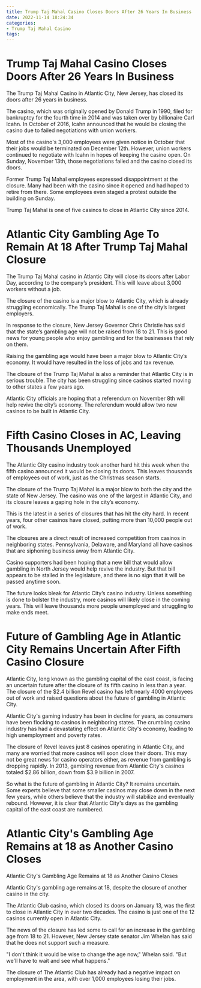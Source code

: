 ```yaml
---
title: Trump Taj Mahal Casino Closes Doors After 26 Years In Business
date: 2022-11-14 18:24:34
categories:
- Trump Taj Mahal Casino
tags:
---
```



#  Trump Taj Mahal Casino Closes Doors After 26 Years In Business

The Trump Taj Mahal Casino in Atlantic City, New Jersey, has closed its doors after 26 years in business.

The casino, which was originally opened by Donald Trump in 1990, filed for bankruptcy for the fourth time in 2014 and was taken over by billionaire Carl Icahn. In October of 2016, Icahn announced that he would be closing the casino due to failed negotiations with union workers.

Most of the casino's 3,000 employees were given notice in October that their jobs would be terminated on December 12th. However, union workers continued to negotiate with Icahn in hopes of keeping the casino open. On Sunday, November 13th, those negotiations failed and the casino closed its doors.

Former Trump Taj Mahal employees expressed disappointment at the closure. Many had been with the casino since it opened and had hoped to retire from there. Some employees even staged a protest outside the building on Sunday.

Trump Taj Mahal is one of five casinos to close in Atlantic City since 2014.

#  Atlantic City Gambling Age To Remain At 18 After Trump Taj Mahal Closure

The Trump Taj Mahal casino in Atlantic City will close its doors after Labor Day, according to the company’s president. This will leave about 3,000 workers without a job.

The closure of the casino is a major blow to Atlantic City, which is already struggling economically. The Trump Taj Mahal is one of the city’s largest employers.

In response to the closure, New Jersey Governor Chris Christie has said that the state’s gambling age will not be raised from 18 to 21. This is good news for young people who enjoy gambling and for the businesses that rely on them.

Raising the gambling age would have been a major blow to Atlantic City’s economy. It would have resulted in the loss of jobs and tax revenue.

The closure of the Trump Taj Mahal is also a reminder that Atlantic City is in serious trouble. The city has been struggling since casinos started moving to other states a few years ago.

Atlantic City officials are hoping that a referendum on November 8th will help revive the city’s economy. The referendum would allow two new casinos to be built in Atlantic City.

#  Fifth Casino Closes in AC, Leaving Thousands Unemployed

The Atlantic City casino industry took another hard hit this week when the fifth casino announced it would be closing its doors. This leaves thousands of employees out of work, just as the Christmas season starts.

The closure of the Trump Taj Mahal is a major blow to both the city and the state of New Jersey. The casino was one of the largest in Atlantic City, and its closure leaves a gaping hole in the city’s economy.

This is the latest in a series of closures that has hit the city hard. In recent years, four other casinos have closed, putting more than 10,000 people out of work.

The closures are a direct result of increased competition from casinos in neighboring states. Pennsylvania, Delaware, and Maryland all have casinos that are siphoning business away from Atlantic City.

Casino supporters had been hoping that a new bill that would allow gambling in North Jersey would help revive the industry. But that bill appears to be stalled in the legislature, and there is no sign that it will be passed anytime soon.

The future looks bleak for Atlantic City’s casino industry. Unless something is done to bolster the industry, more casinos will likely close in the coming years. This will leave thousands more people unemployed and struggling to make ends meet.

#  Future of Gambling Age in Atlantic City Remains Uncertain After Fifth Casino Closure

Atlantic City, long known as the gambling capital of the east coast, is facing an uncertain future after the closure of its fifth casino in less than a year. The closure of the $2.4 billion Revel casino has left nearly 4000 employees out of work and raised questions about the future of gambling in Atlantic City.

Atlantic City's gaming industry has been in decline for years, as consumers have been flocking to casinos in neighboring states. The crumbling casino industry has had a devastating effect on Atlantic City's economy, leading to high unemployment and poverty rates.

The closure of Revel leaves just 8 casinos operating in Atlantic City, and many are worried that more casinos will soon close their doors. This may not be great news for casino operators either, as revenue from gambling is dropping rapidly. In 2013, gambling revenue from Atlantic City's casinos totaled $2.86 billion, down from $3.9 billion in 2007.

So what is the future of gambling in Atlantic City? It remains uncertain. Some experts believe that some smaller casinos may close down in the next few years, while others believe that the industry will stabilize and eventually rebound. However, it is clear that Atlantic City's days as the gambling capital of the east coast are numbered.

#  Atlantic City's Gambling Age Remains at 18 as Another Casino Closes

Atlantic City's Gambling Age Remains at 18 as Another Casino Closes

Atlantic City's gambling age remains at 18, despite the closure of another casino in the city.

The Atlantic Club casino, which closed its doors on January 13, was the first to close in Atlantic City in over two decades. The casino is just one of the 12 casinos currently open in Atlantic City.

The news of the closure has led some to call for an increase in the gambling age from 18 to 21. However, New Jersey state senator Jim Whelan has said that he does not support such a measure.

"I don't think it would be wise to change the age now," Whelan said. "But we'll have to wait and see what happens."

The closure of The Atlantic Club has already had a negative impact on employment in the area, with over 1,000 employees losing their jobs.